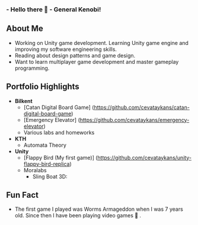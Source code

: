 ### - Hello there 👋 - General Kenobi!

## About Me
* Working on Unity game development. Learning Unity game engine and improving my software engineering skills. 
* Reading about design patterns and game design.
* Want to learn multiplayer game development and master gameplay programming.

## Portfolio Highlights
* **Bilkent**
  * [Catan Digital Board Game] (https://github.com/cevataykans/catan-digital-board-game) 
  * [Emergency Elevator] (https://github.com/cevataykans/emergency-elevator)
  * Various labs and homeworks
* **KTH**
  * Automata Theory
* **Unity**
  * [Flappy Bird (My first game)] (https://github.com/cevataykans/unity-flappy-bird-replica)
  * Moralabs
    * Sling Boat 3D: 

## Fun Fact
* The first game I played was Worms Armageddon when I was 7 years old. Since then I have been playing video games 🌱 .

<!--
**cevataykans/cevataykans** is a ✨ _special_ ✨ repository because its `README.md` (this file) appears on your GitHub profile.

Here are some ideas to get you started:

- 🔭 I’m currently working on ...
- 🌱 I’m currently learning ...
- 👯 I’m looking to collaborate on ...
- 🤔 I’m looking for help with ...
- 💬 Ask me about ...
- 📫 How to reach me: ...
- 😄 Pronouns: ...
- ⚡ Fun fact: ...
-->
